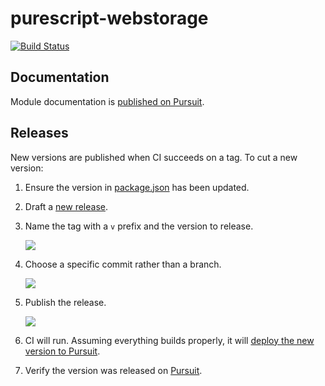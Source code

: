# purescript-webstorage
[![Build Status](https://travis-ci.org/joneshf/purescript-webstorage.svg?branch=master)](https://travis-ci.org/joneshf/purescript-webstorage)

## Documentation

Module documentation is [published on Pursuit](http://pursuit.purescript.org/packages/purescript-webstorage).

## Releases

New versions are published when CI succeeds on a tag.
To cut a new version:

1. Ensure the version in [package.json](./package.json) has been updated.
1. Draft a [new release](https://github.com/joneshf/purescript-webstorage/releases/new).
1. Name the tag with a `v` prefix and the version to release.

    <img src="https://user-images.githubusercontent.com/1356417/38399010-87bb9364-38fc-11e8-8c9b-d793b7bc43c9.png" />
1. Choose a specific commit rather than a branch.

    <img src="https://user-images.githubusercontent.com/1356417/38398813-29fe09a6-38fb-11e8-8531-df121f6d221c.png" />
1. Publish the release.

    <img src="https://user-images.githubusercontent.com/1356417/38398905-df501f1a-38fb-11e8-9fbf-ff41f016ebe9.png" />
1. CI will run. Assuming everything builds properly, it will [deploy the new version to Pursuit](https://travis-ci.org/joneshf/purescript-webstorage/builds/363372429#L640).
1. Verify the version was released on [Pursuit](https://pursuit.purescript.org/packages/purescript-webstorage).
